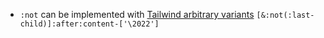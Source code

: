 - `:not` can be implemented with [Tailwind arbitrary variants](https://tailwindcss.com/docs/adding-custom-styles#arbitrary-variants) `[&:not(:last-child)]:after:content-['\2022'] `